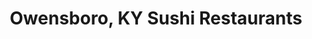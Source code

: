 ---
layout: city
title: Owensboro, KY Sushi Restaurants
permalink: /kentucky/owensboro/
stateAbbr: KY
stateName: Kentucky
cityName: Owensboro

---